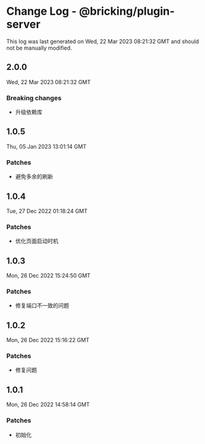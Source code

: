 # Change Log - @bricking/plugin-server

This log was last generated on Wed, 22 Mar 2023 08:21:32 GMT and should not be manually modified.

## 2.0.0
Wed, 22 Mar 2023 08:21:32 GMT

### Breaking changes

- 升级依赖库

## 1.0.5
Thu, 05 Jan 2023 13:01:14 GMT

### Patches

- 避免多余的刷新

## 1.0.4
Tue, 27 Dec 2022 01:18:24 GMT

### Patches

- 优化页面启动时机

## 1.0.3
Mon, 26 Dec 2022 15:24:50 GMT

### Patches

- 修复端口不一致的问题

## 1.0.2
Mon, 26 Dec 2022 15:16:22 GMT

### Patches

- 修复问题

## 1.0.1
Mon, 26 Dec 2022 14:58:14 GMT

### Patches

- 初始化

